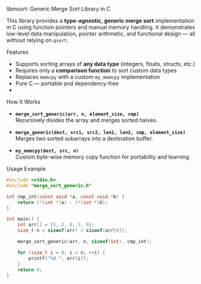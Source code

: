 libmsort: Generic Merge Sort Library in C

This library provides a **type-agnostic, generic merge sort** implementation in C using function pointers and manual memory handling. It demonstrates low-level data manipulation, pointer arithmetic, and functional design — all without relying on `qsort`.

Features

- Supports sorting arrays of **any data type** (integers, floats, structs, etc.)
- Requires only a **comparison function** to sort custom data types
- Replaces `memcpy` with a custom `my_memcpy` implementation
- Pure C — portable and dependency-free
- 
How It Works

- **`merge_sort_generic(arr, n, element_size, cmp)`**  
  Recursively divides the array and merges sorted halves.

- **`merge_generic(dest, src1, src2, len1, len2, cmp, element_size)`**  
  Merges two sorted subarrays into a destination buffer.

- **`my_memcpy(dest, src, n)`**  
  Custom byte-wise memory copy function for portability and learning.

Usage Example

```c
#include <stdio.h>
#include "merge_sort_generic.h"

int cmp_int(const void *a, const void *b) {
    return (*(int *)a) - (*(int *)b);
}

int main() {
    int arr[] = {5, 3, 8, 1, 9};
    size_t n = sizeof(arr) / sizeof(arr[0]);

    merge_sort_generic(arr, n, sizeof(int), cmp_int);

    for (size_t i = 0; i < n; ++i) {
        printf("%d ", arr[i]);
    }
    return 0;
}
